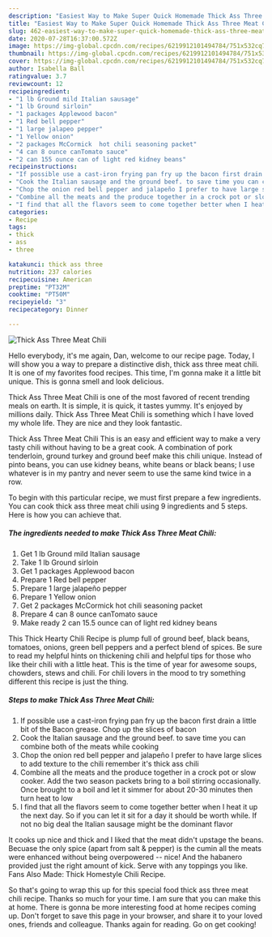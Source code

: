 ```yaml
---
description: "Easiest Way to Make Super Quick Homemade Thick Ass Three Meat Chili"
title: "Easiest Way to Make Super Quick Homemade Thick Ass Three Meat Chili"
slug: 462-easiest-way-to-make-super-quick-homemade-thick-ass-three-meat-chili
date: 2020-07-28T16:37:00.572Z
image: https://img-global.cpcdn.com/recipes/6219912101494784/751x532cq70/thick-ass-three-meat-chili-recipe-main-photo.jpg
thumbnail: https://img-global.cpcdn.com/recipes/6219912101494784/751x532cq70/thick-ass-three-meat-chili-recipe-main-photo.jpg
cover: https://img-global.cpcdn.com/recipes/6219912101494784/751x532cq70/thick-ass-three-meat-chili-recipe-main-photo.jpg
author: Isabella Ball
ratingvalue: 3.7
reviewcount: 12
recipeingredient:
- "1 lb Ground mild Italian sausage"
- "1 lb Ground sirloin"
- "1 packages Applewood bacon"
- "1 Red bell pepper"
- "1 large jalapeo pepper"
- "1 Yellow onion"
- "2 packages McCormick  hot chili seasoning packet"
- "4 can 8 ounce canTomato sauce"
- "2 can 155 ounce can of light red kidney beans"
recipeinstructions:
- "If possible use a cast-iron frying pan fry up the bacon first drain a little bit of the Bacon grease. Chop up the slices of bacon"
- "Cook the Italian sausage and the ground beef. to save time you can combine both of the meats while cooking"
- "Chop the onion red bell pepper and jalapeño I prefer to have large slices to add texture to the chili remember it&#39;s thick ass chili"
- "Combine all the meats and the produce together in a crock pot or slow cooker. Add the two season packets bring to a boil stirring occasionally. Once brought to a boil and let it simmer for about 20-30 minutes then turn heat to low"
- "I find that all the flavors seem to come together better when I heat it up the next day. So if you can let it sit for a day it should be worth while. If not no big deal the Italian sausage might be the dominant flavor"
categories:
- Recipe
tags:
- thick
- ass
- three

katakunci: thick ass three 
nutrition: 237 calories
recipecuisine: American
preptime: "PT32M"
cooktime: "PT50M"
recipeyield: "3"
recipecategory: Dinner

---
```



![Thick Ass Three Meat Chili](https://img-global.cpcdn.com/recipes/6219912101494784/751x532cq70/thick-ass-three-meat-chili-recipe-main-photo.jpg)

Hello everybody, it's me again, Dan, welcome to our recipe page. Today, I will show you a way to prepare a distinctive dish, thick ass three meat chili. It is one of my favorites food recipes. This time, I'm gonna make it a little bit unique. This is gonna smell and look delicious.

Thick Ass Three Meat Chili is one of the most favored of recent trending meals on earth. It is simple, it is quick, it tastes yummy. It's enjoyed by millions daily. Thick Ass Three Meat Chili is something which I have loved my whole life. They are nice and they look fantastic.

Thick Ass Three Meat Chili This is an easy and efficient way to make a very tasty chili without having to be a great cook. A combination of pork tenderloin, ground turkey and ground beef make this chili unique. Instead of pinto beans, you can use kidney beans, white beans or black beans; I use whatever is in my pantry and never seem to use the same kind twice in a row.


To begin with this particular recipe, we must first prepare a few ingredients. You can cook thick ass three meat chili using 9 ingredients and 5 steps. Here is how you can achieve that.

<!--inarticleads1-->

##### The ingredients needed to make Thick Ass Three Meat Chili:

1. Get 1 lb Ground mild Italian sausage
1. Take 1 lb Ground sirloin
1. Get 1 packages Applewood bacon
1. Prepare 1 Red bell pepper
1. Prepare 1 large jalapeño pepper
1. Prepare 1 Yellow onion
1. Get 2 packages McCormick  hot chili seasoning packet
1. Prepare 4 can 8 ounce canTomato sauce
1. Make ready 2 can 15.5 ounce can of light red kidney beans


This Thick Hearty Chili Recipe is plump full of ground beef, black beans, tomatoes, onions, green bell peppers and a perfect blend of spices. Be sure to read my helpful hints on thickening chili and helpful tips for those who like their chili with a little heat. This is the time of year for awesome soups, chowders, stews and chili. For chili lovers in the mood to try something different this recipe is just the thing. 

<!--inarticleads2-->

##### Steps to make Thick Ass Three Meat Chili:

1. If possible use a cast-iron frying pan fry up the bacon first drain a little bit of the Bacon grease. Chop up the slices of bacon
1. Cook the Italian sausage and the ground beef. to save time you can combine both of the meats while cooking
1. Chop the onion red bell pepper and jalapeño I prefer to have large slices to add texture to the chili remember it&#39;s thick ass chili
1. Combine all the meats and the produce together in a crock pot or slow cooker. Add the two season packets bring to a boil stirring occasionally. Once brought to a boil and let it simmer for about 20-30 minutes then turn heat to low
1. I find that all the flavors seem to come together better when I heat it up the next day. So if you can let it sit for a day it should be worth while. If not no big deal the Italian sausage might be the dominant flavor


It cooks up nice and thick and I liked that the meat didn&#39;t upstage the beans. Becuase the only spice (apart from salt &amp; pepper) is the cumin all the meats were enhanced without being overpowered -- nice! And the habanero provided just the right amount of kick. Serve with any toppings you like. Fans Also Made: Thick Homestyle Chili Recipe. 

So that's going to wrap this up for this special food thick ass three meat chili recipe. Thanks so much for your time. I am sure that you can make this at home. There is gonna be more interesting food at home recipes coming up. Don't forget to save this page in your browser, and share it to your loved ones, friends and colleague. Thanks again for reading. Go on get cooking!
